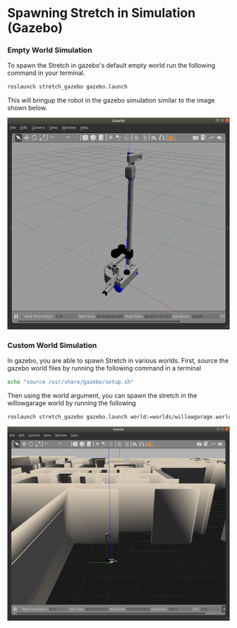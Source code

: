 # Spawning Stretch in Simulation (Gazebo)

### Empty World Simulation
To spawn the Stretch in gazebo's default empty world run the following command in your terminal.
```bash
roslaunch stretch_gazebo gazebo.launch
```
This will bringup the robot in the gazebo simulation similar to the image shown below.

<p align="center">
  <img src="images/stretch_gazebo_empty_world.png"/>
</p>

### Custom World Simulation
In gazebo, you are able to spawn Stretch in various worlds. First, source the gazebo world files by running the following command in a terminal
```bash
echo "source /usr/share/gazebo/setup.sh"
```


Then using the world argument, you can spawn the stretch in the willowgarage world by running the following

```bash
roslaunch stretch_gazebo gazebo.launch world:=worlds/willowgarage.world
```

<p align="center">
  <img src="images/stretch_willowgarage_world.png"/>
</p>
